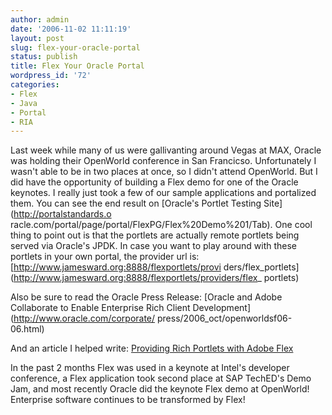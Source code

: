 ```yaml
---
author: admin
date: '2006-11-02 11:11:19'
layout: post
slug: flex-your-oracle-portal
status: publish
title: Flex Your Oracle Portal
wordpress_id: '72'
categories:
- Flex
- Java
- Portal
- RIA
---
```


Last week while many of us were gallivanting around Vegas at MAX, Oracle was
holding their OpenWorld conference in San Francicso. Unfortunately I wasn't
able to be in two places at once, so I didn't attend OpenWorld. But I did have
the opportunity of building a Flex demo for one of the Oracle keynotes. I
really just took a few of our sample applications and portalized them. You can
see the end result on [Oracle's Portlet Testing Site](http://portalstandards.o
racle.com/portal/page/portal/FlexPG/Flex%20Demo%201/Tab). One cool thing to
point out is that the portlets are actually remote portlets being served via
Oracle's JPDK. In case you want to play around with these portlets in your own
portal, the provider url is: [http://www.jamesward.org:8888/flexportlets/provi
ders/flex_portlets](http://www.jamesward.org:8888/flexportlets/providers/flex_
portlets)

Also be sure to read the Oracle Press Release: [Oracle and Adobe Collaborate
to Enable Enterprise Rich Client Development](http://www.oracle.com/corporate/
press/2006_oct/openworldsf06-06.html)

And an article I helped write: [Providing Rich Portlets with Adobe
Flex](http://www.adobe.com/go/flexportalintegration)

In the past 2 months Flex was used in a keynote at Intel's developer
conference, a Flex application took second place at SAP TechED's Demo Jam, and
most recently Oracle did the keynote Flex demo at OpenWorld! Enterprise
software continues to be transformed by Flex!


